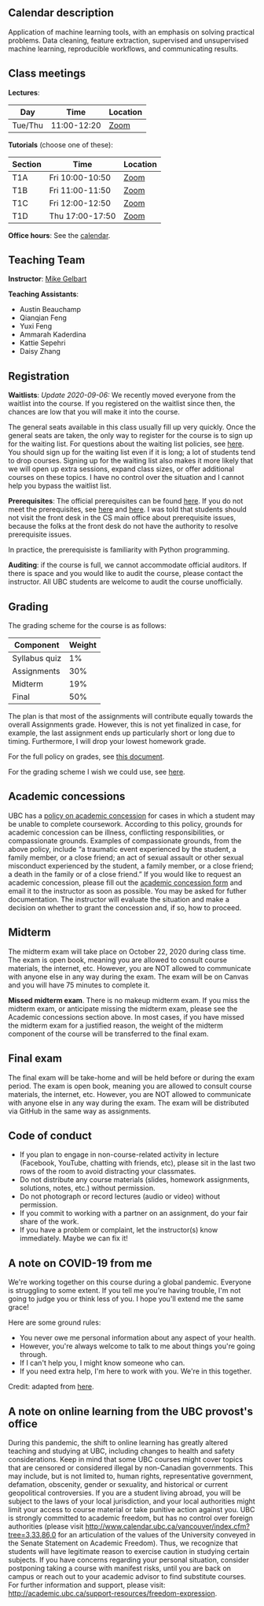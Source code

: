 
## Calendar description

Application of machine learning tools, with an emphasis on solving practical problems. Data cleaning, feature extraction, supervised and unsupervised machine learning, reproducible workflows, and communicating results.


## Class meetings

**Lectures**:

| Day  | Time   | Location |
|----------|--------|------|
| Tue/Thu  | 11:00-12:20  | [Zoom](https://canvas.ubc.ca/courses/53561/external_tools/15408) |

**Tutorials** (choose one of these):

| Section  | Time          | Location  |
|----------|---------------|-----------|
| T1A    | Fri 10:00-10:50 | [Zoom](https://canvas.ubc.ca/courses/53561/external_tools/15408)    |
| T1B    | Fri 11:00-11:50 | [Zoom](https://canvas.ubc.ca/courses/53561/external_tools/15408)    |
| T1C    | Fri 12:00-12:50 | [Zoom](https://canvas.ubc.ca/courses/53561/external_tools/15408)    |
| T1D    | Thu 17:00-17:50 | [Zoom](https://canvas.ubc.ca/courses/53561/external_tools/15408)    |

**Office hours**: See the [calendar](https://htmlpreview.github.io/?https://github.com/UBC-CS/cpsc330/blob/master/docs/calendar.html).

## Teaching Team

**Instructor**: [Mike Gelbart](https://www.mikegelbart.com/)

**Teaching Assistants**:

- Austin Beauchamp
- Qianqian Feng
- Yuxi Feng
- Ammarah Kaderdina
- Kattie Sepehri
- Daisy Zhang

## Registration

**Waitlists**: _Update 2020-09-06:_ We recently moved everyone from the waitlist into the course. If you registered on the waitlist since then, the chances are low that you will make it into the course.

The general seats available in this class usually fill up very quickly. 
Once the general seats are taken, the only way to register for the course is to sign up for the waiting list. For questions about the waiting list policies, see [here](https://www.cs.ubc.ca/students/undergrad/courses/waitlists). You should sign up for the waiting list even if it is long; a lot of students tend to drop courses. Signing up for the waiting list also makes it more likely that we will open up extra sessions, expand class sizes, or offer additional courses on these topics. I have no control over the situation and I cannot help you bypass the waitlist list.

**Prerequisites**: The official prerequisites can be found [here](https://courses.students.ubc.ca/cs/courseschedule?tname=subj-course&course=330&campuscd=UBC&dept=CPSC&pname=subjarea). If you do not meet the prerequisites, see [here](https://www.cs.ubc.ca/students/undergrad/courses-deadlines/prerequisites) and [here](https://www.cs.ubc.ca/students/undergrad/courses-deadlines/rules-about-cpsc-appeals-undergraduate-students). I was told that students should not visit the front desk in the CS main office about prerequisite issues, because the folks at the front desk do not have the authority to resolve prerequisite issues.

In practice, the prerequisiste is familiarity with Python programming.

**Auditing**: if the course is full, we cannot accommodate official auditors. If there is space and you would like to audit the course, please contact the instructor. All UBC students are welcome to audit the course unofficially.

## Grading
 
The grading scheme for the course is as follows:

| Component   | Weight          |
|-------------|-----------------|
| Syllabus quiz |  1%           |
| Assignments |     30%         |
| Midterm     |     19%         |
| Final       |     50%         |

The plan is that most of the assignments will contribute equally towards the overall Assignments grade. However, this is not yet finalized in case, for example, the last assignment ends up particularly short or long due to timing. Furthermore, I will drop your lowest homework grade.

For the full policy on grades, see [this document](grades.md).

For the grading scheme I wish we could use, see [here](https://youtu.be/HdHlfiOAJyE?t=3771).

## Academic concessions

UBC has a [policy on academic concession](https://senate.ubc.ca/sites/senate.ubc.ca/files/downloads/20190515_V_135_Academic_Concession-Approved.pdf) for cases in which a student may be unable to complete coursework. According to this policy, grounds for academic concession can be illness, conflicting responsibilities, or compassionate grounds. Examples of compassionate grounds, from the above policy, include “a traumatic event experienced by the student, a family member, or a close friend; an act of sexual assault or other sexual misconduct experienced by the student, a family member, or a close friend; a death in the family or of a close friend.” If you would like to request an academic concession, please fill out the [academic concession form](https://github.com/UBC-CS/cpsc330/blob/master/docs/ConcessionForm.pdf) and email it to the instructor as soon as possible. You may be asked for futher documentation. The instructor will evaluate the situation and make a decision on whether to grant the concession and, if so, how to proceed.

## Midterm

The midterm exam will take place on October 22, 2020 during class time. The exam is open book, meaning you are allowed to consult course materials, the internet, etc. However, you are NOT allowed to communicate with anyone else in any way during the exam. The exam will be on Canvas and you will have 75 minutes to complete it.

**Missed midterm exam**. There is no makeup midterm exam. If you miss the midterm exam, or anticipate missing the midterm exam, please see the Academic concessions section above. In most cases, if you have missed the midterm exam for a justified reason, the weight of the midterm component of the course will be transferred to the final exam.

## Final exam

The final exam will be take-home and will be held before or during the exam period. The exam is open book, meaning you are allowed to consult course materials, the internet, etc. However, you are NOT allowed to communicate with anyone else in any way during the exam. The exam will be distributed via GitHub in the same way as assignments.

## Code of conduct

- If you plan to engage in non-course-related activity in lecture (Facebook, YouTube, chatting with friends, etc), please sit in the last two rows of the room to avoid distracting your classmates.
- Do not distribute any course materials (slides, homework assignments, solutions, notes, etc.) without permission.
- Do not photograph or record lectures (audio or video) without permission.
- If you commit to working with a partner on an assignment, do your fair share of the work.
- If you have a problem or complaint, let the instructor(s) know immediately. Maybe we can fix it!

## A note on COVID-19 from me

We're working together on this course during a global pandemic. Everyone is struggling to some extent. If you tell me you're having trouble, I'm not going to judge you or think less of you. I hope you'll extend me the same grace! 

Here are some ground rules:

- You never owe me personal information about any aspect of your health.
- However, you're always welcome to talk to me about things you're going through.
- If I can't help you, I might know someone who can.
- If you need extra help, I'm here to work with you. We're in this together.

Credit: adapted from [here](https://twitter.com/ProfChrisMJones/status/1282036533562834944).

## A note on online learning from the UBC provost's office

During this pandemic, the shift to online learning has greatly altered teaching and studying at UBC, including changes to health and safety considerations. Keep in mind that some UBC courses might cover topics that are censored or considered illegal by non-Canadian governments. This may include, but is not limited to, human rights, representative government, defamation, obscenity, gender or sexuality, and historical or current geopolitical controversies. If you are a student living abroad, you will be subject to the laws of your local jurisdiction, and your local authorities might limit your access to course material or take punitive action against you. UBC is strongly committed to academic freedom, but has no control over foreign authorities (please visit http://www.calendar.ubc.ca/vancouver/index.cfm?tree=3,33,86,0 for an articulation of the values of the University conveyed in the Senate Statement on Academic Freedom). Thus, we recognize that students will have legitimate reason to exercise caution in studying certain subjects. If you have concerns regarding your personal situation, consider postponing taking a course with manifest risks, until you are back on campus or reach out to your academic advisor to find substitute courses. For further information and support, please visit: http://academic.ubc.ca/support-resources/freedom-expression.

